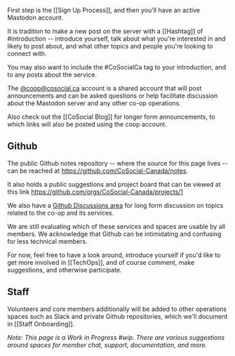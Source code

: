 First step is the [[Sign Up Process]], and then you'll have an active Mastodon account.

It is tradition to make a new post on the server with a [[Hashtag]] of #introduction -- introduce yourself, talk about what you're interested in and likely to post about, and what other topics and people you're looking to connect with.

You may also want to include the #CoSocialCa tag to your introduction, and to any posts about the service.

The [@coop@cosocial.ca](https://cosocial.ca/@coop) account is a shared account that will post announcements and can be asked questions or help facilitate discussion about the Mastodon server and any other co-op operations.

Also check out the [[CoSocial Blog]] for longer form announcements, to which links will also be posted using the coop account.

## Github

The public Github notes repository -- where the source for this page lives -- can be reached at https://github.com/CoSocial-Canada/notes.

It also holds a public suggestions and project board that can be viewed at this link https://github.com/orgs/CoSocial-Canada/projects/1

We also have a [Github Discussions area](https://github.com/orgs/CoSocial-Canada/discussions) for long form discussion on topics related to the co-op and its services.

We are still evaluating which of these services and spaces are usable by all members. We acknowledge that Github can be intimidating and confusing for less technical members.

For now, feel free to have a look around, introduce yourself if you'd like to get more involved in [[TechOps]], and of course comment, make suggestions, and otherwise participate.

## Staff

Volunteers and core members additionally will be added to other operations spaces such as Slack and private Github repositories, which we'll document in [[Staff Onboarding]].

_Note: This page is a Work in Progress #wip. There are various suggestions around spaces for member chat, support, documentation, and more._

